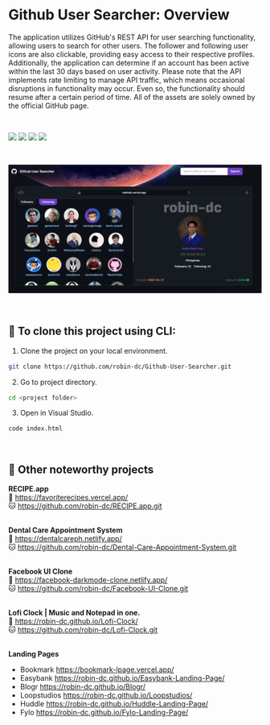 # Github User Searcher: Overview
The application utilizes GitHub's REST API for user searching functionality, allowing users to search for other users. The follower and following user icons are also clickable, providing easy access to their respective profiles. Additionally, the application can determine if an account has been active within the last 30 days based on user activity. Please note that the API implements rate limiting to manage API traffic, which means occasional disruptions in functionality may occur. Even so, the functionality should resume after a certain period of time. All of the assets are solely owned by the official GitHub page.


<br>

<img src="https://img.shields.io/badge/html5-%23E34F26.svg?style=for-the-badge&logo=html5&logoColor=white">   <img src="https://img.shields.io/badge/css3%20-%2314354C.svg?&style=for-the-badge&logo=css3&logoColor=white">   <img src="https://img.shields.io/badge/javascript%20-%23323330.svg?&style=for-the-badge&logo=javascript&logoColor=%23F7DF1E">   <img src="https://img.shields.io/badge/-tailwind css-0375A1?.svg?&style=for-the-badge&logo=tailwind css&logoColor=0f172a"/>

<br>

<a href="https://github-usearch.vercel.app/" target="_blank"><img src='https://github.com/robin-dc/Github-User-Searcher/blob/main/src/images/githubusearch_preview.png'></a>

<br>

## 🚀 To clone this project using CLI:

1. Clone the project on your local environment.
```sh
git clone https://github.com/robin-dc/Github-User-Searcher.git
```
2. Go to project directory.
```sh
cd <project folder>
```
3. Open in Visual Studio.
```sh
code index.html
 ```

<br>

## 📝 Other noteworthy projects

<strong>RECIPE.app</strong><br>
🔗 https://favoriterecipes.vercel.app/ <br>
🐱 https://github.com/robin-dc/RECIPE.app.git<br><br>

<strong>Dental Care Appointment System</strong><br>
🔗 https://dentalcareph.netlify.app/ <br>
🐱 https://github.com/robin-dc/Dental-Care-Appointment-System.git<br><br>

<strong>Facebook UI Clone</strong><br>
🔗 https://facebook-darkmode-clone.netlify.app/<br>
🐱 https://github.com/robin-dc/Facebook-UI-Clone.git<br><br>

<strong>Lofi Clock | Music and Notepad in one.</strong><br>
🔗 https://robin-dc.github.io/Lofi-Clock/<br>
🐱 https://github.com/robin-dc/Lofi-Clock.git<br><br>

<strong>Landing Pages</strong><br>
- Bookmark https://bookmark-lpage.vercel.app/ <br>
- Easybank https://robin-dc.github.io/Easybank-Landing-Page/ <br>
- Blogr https://robin-dc.github.io/Blogr/ <br>
- Loopstudios https://robin-dc.github.io/Loopstudios/ <br>
- Huddle https://robin-dc.github.io/Huddle-Landing-Page/ <br>
- Fylo https://robin-dc.github.io/Fylo-Landing-Page/ <br>
